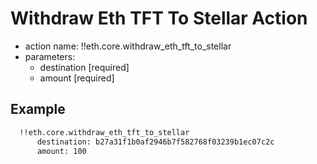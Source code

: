 # Withdraw Eth TFT To Stellar Action

- action name: !!eth.core.withdraw_eth_tft_to_stellar
- parameters:
  - destination [required]
  - amount [required]

## Example

```md
  !!eth.core.withdraw_eth_tft_to_stellar
      destination: b27a31f1b0af2946b7f582768f03239b1ec07c2c
      amount: 100
```
